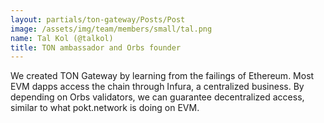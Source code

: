 ```yaml
---
layout: partials/ton-gateway/Posts/Post
image: /assets/img/team/members/small/tal.png
name: Tal Kol (@talkol)
title: TON ambassador and Orbs founder
---
```


We created TON Gateway by learning from the failings of Ethereum. Most EVM dapps access the chain through Infura, a centralized business. By depending on Orbs validators, we can guarantee decentralized access, similar to what pokt.network is doing on EVM.
